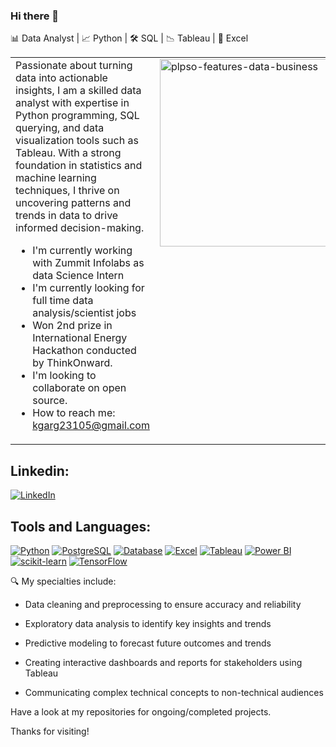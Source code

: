 ### Hi there 👋

📊 Data Analyst | 📈 Python | 🛠 SQL | 📉 Tableau | 🧮 Excel

<table>
  <tr>
    <td style="vertical-align: top;">
      Passionate about turning data into actionable insights, I am a skilled data analyst with expertise in Python programming, SQL querying, and data visualization tools such as Tableau. With a strong foundation in statistics and machine learning techniques, I thrive on uncovering patterns and trends in data to drive informed decision-making.
      
      
- I'm currently working with Zummit Infolabs as data Science Intern
- I'm currently looking for full time data analysis/scientist jobs
- Won 2nd prize in International Energy Hackathon conducted by ThinkOnward.
- I'm looking to collaborate on open source.
- How to reach me: kgarg23105@gmail.com
    </td>
    <td style="vertical-align: top;">
      <img src="https://github.com/kanishkagargg/kanishkagargg/assets/140965958/eccf8634-0cfa-4c9f-a503-1893ca8ef241" width="1300" height="300" alt="plpso-features-data-business">
    </td>
  </tr>
</table>

## Linkedin:
[![LinkedIn](https://img.shields.io/badge/LinkedIn-0077B5?style=for-the-badge&logo=linkedin&logoColor=white)](https://www.linkedin.com/in/kanishkagarg23105/)

## Tools and Languages:
[![Python](https://img.shields.io/badge/Python-3776AB?style=for-the-badge&logo=python&logoColor=white)](https://www.python.org/)
[![PostgreSQL](https://img.shields.io/badge/PostgreSQL-336791?style=for-the-badge&logo=postgresql&logoColor=white)](https://www.postgresql.org/)
[![Database](https://img.shields.io/badge/Database-003B57?style=for-the-badge&logo=databricks&logoColor=white)](https://en.wikipedia.org/wiki/Database)
[![Excel](https://img.shields.io/badge/Microsoft_Excel-217346?style=for-the-badge&logo=microsoft-excel&logoColor=white)](https://www.microsoft.com/en-us/microsoft-365/excel)
[![Tableau](https://img.shields.io/badge/Tableau-E97627?style=for-the-badge&logo=tableau&logoColor=white)](https://www.tableau.com/)
[![Power BI](https://img.shields.io/badge/Power_BI-F2C811?style=for-the-badge&logo=power-bi&logoColor=black)](https://powerbi.microsoft.com/)
[![scikit-learn](https://img.shields.io/badge/scikit--learn-F7931E?style=for-the-badge&logo=scikit-learn&logoColor=white)](https://scikit-learn.org/)
[![TensorFlow](https://img.shields.io/badge/TensorFlow-FF6F00?style=for-the-badge&logo=tensorflow&logoColor=white)](https://www.tensorflow.org/)



🔍 My specialties include:

- Data cleaning and preprocessing to ensure accuracy and reliability

- Exploratory data analysis to identify key insights and trends
- Predictive modeling to forecast future outcomes and trends
- Creating interactive dashboards and reports for stakeholders using Tableau
- Communicating complex technical concepts to non-technical audiences


Have a look at my repositories for ongoing/completed projects.

Thanks for visiting!
